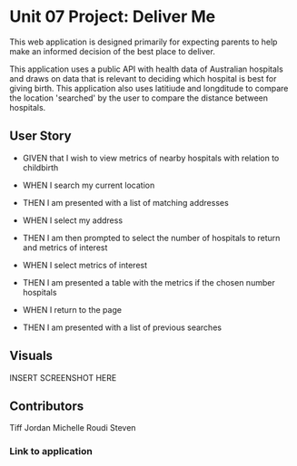 # Unit 07 Project: Deliver Me

This web application is designed primarily for expecting parents to help make an informed decision of the best place to deliver.

This application uses a public API with health data of Australian hospitals and draws on data that is relevant to deciding which hospital is best for giving birth. This application also uses latitiude and longditude to compare the location 'searched' by the user to compare the distance between hospitals.

## User Story

* GIVEN that I wish to view metrics of nearby hospitals with relation to childbirth 

* WHEN I search my current location

* THEN I am presented with a list of matching addresses

* WHEN I select my address

* THEN I am then prompted to select the number of hospitals to return and metrics of interest

* WHEN I select metrics of interest

* THEN I am presented a table with the metrics if the chosen number hospitals

* WHEN I return to the page

* THEN I am presented with a list of previous searches

## Visuals

INSERT SCREENSHOT HERE

## Contributors 

Tiff
Jordan 
Michelle
Roudi
Steven

### Link to application